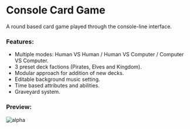 # Console Card Game
A round based card game played through the console-line interface. 

### Features:
* Multiple modes: Human VS Human / Human VS Computer / Computer VS Computer.
* 3 preset deck factions (Pirates, Elves and Kingdom).
* Modular approach for addition of new decks.
* Editable background music setting.
* Time based attributes and abilities.
* Graveyard system.

### Preview:
![alpha](https://i.gyazo.com/c272c5a3d0d46a804fa54ec258f02337.png)
